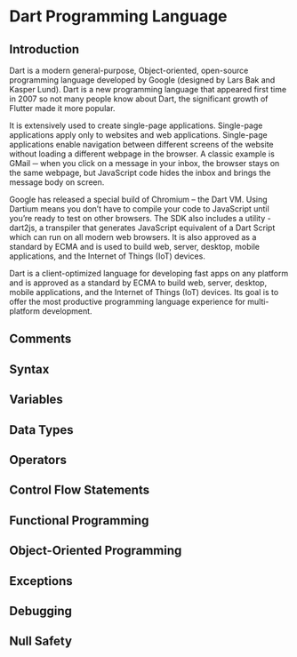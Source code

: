 # Dart Programming Language

## Introduction

Dart is a modern general-purpose, Object-oriented, open-source programming language developed by Google (designed by Lars Bak and Kasper Lund). Dart is a new programming language that appeared first time in 2007 so not many people know about Dart, the significant growth of Flutter made it more popular.

It is extensively used to create single-page applications. Single-page applications apply only to websites and web applications. Single-page applications enable navigation between different screens of the website without loading a different webpage in the browser. A classic example is GMail ─ when you click on a message in your inbox, the browser stays on the same webpage, but JavaScript code hides the inbox and brings the message body on screen.

Google has released a special build of Chromium – the Dart VM. Using Dartium means you don’t have to compile your code to JavaScript until you’re ready to test on other browsers. The SDK also includes a utility -dart2js, a transpiler that generates JavaScript equivalent of a Dart Script which can run on all modern web browsers.
It is also approved as a standard by ECMA and is used to build web, server, desktop, mobile applications, and the Internet of Things (IoT) devices.

Dart is a client-optimized language for developing fast apps on any platform and is approved as a standard by ECMA to build web, server, desktop, mobile applications, and the Internet of Things (IoT) devices. Its goal is to offer the most productive programming language experience for multi-platform development.

## Comments

## Syntax

## Variables

## Data Types

## Operators

## Control Flow Statements

## Functional Programming

## Object-Oriented Programming

## Exceptions

## Debugging

## Null Safety
